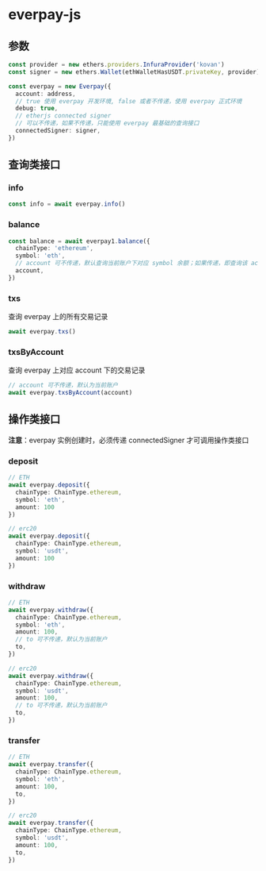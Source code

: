 # everpay-js

## 参数
```ts
const provider = new ethers.providers.InfuraProvider('kovan')
const signer = new ethers.Wallet(ethWalletHasUSDT.privateKey, provider)

const everpay = new Everpay({
  account: address,
  // true 使用 everpay 开发环境, false 或者不传递，使用 everpay 正式环境
  debug: true,
  // etherjs connected signer
  // 可以不传递，如果不传递，只能使用 everpay 最基础的查询接口
  connectedSigner: signer,
})
```

## 查询类接口
### info
```ts
const info = await everpay.info()
```

### balance
```ts
const balance = await everpay1.balance({
  chainType: 'ethereum',
  symbol: 'eth',
  // account 可不传递，默认查询当前账户下对应 symbol 余额；如果传递，即查询该 acount 对应symbol 余额
  account,
})
```

### txs
查询 everpay 上的所有交易记录

```ts
await everpay.txs()
```
### txsByAccount
查询 everpay 上对应 account 下的交易记录

```ts
// account 可不传递，默认为当前账户
await everpay.txsByAccount(account)
```
## 操作类接口
**注意**：everpay 实例创建时，必须传递 connectedSigner 才可调用操作类接口

### deposit
```ts
// ETH
await everpay.deposit({
  chainType: ChainType.ethereum,
  symbol: 'eth',
  amount: 100
})

// erc20
await everpay.deposit({
  chainType: ChainType.ethereum,
  symbol: 'usdt',
  amount: 100
})
```

### withdraw
```ts
// ETH
await everpay.withdraw({
  chainType: ChainType.ethereum,
  symbol: 'eth',
  amount: 100,
  // to 可不传递，默认为当前账户
  to,
})

// erc20
await everpay.withdraw({
  chainType: ChainType.ethereum,
  symbol: 'usdt',
  amount: 100,
  // to 可不传递，默认为当前账户
  to,
})
```

### transfer
```ts
// ETH
await everpay.transfer({
  chainType: ChainType.ethereum,
  symbol: 'eth',
  amount: 100,
  to,
})

// erc20
await everpay.transfer({
  chainType: ChainType.ethereum,
  symbol: 'usdt',
  amount: 100,
  to,
})
```